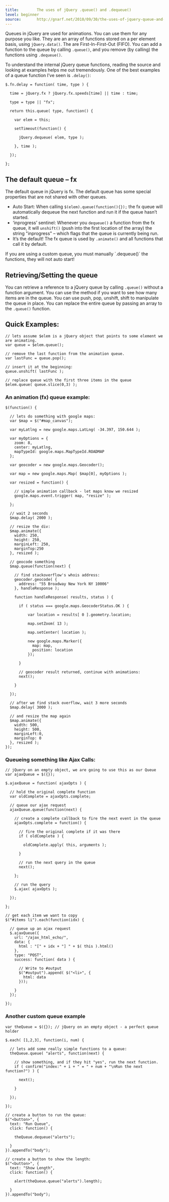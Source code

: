 ```yaml
---
title:        The uses of jQuery .queue() and .dequeue()
level: beginner
source:       http://gnarf.net/2010/09/30/the-uses-of-jquery-queue-and-dequeue/
---
```


Queues in jQuery are used for animations. You can use them for any purpose you
like. They are an array of functions stored on a per element basis, using
`jQuery.data()`. The are First-In-First-Out (FIFO). You can add a function to the
queue by calling `.queue()`, and you remove (by calling) the functions using
`.dequeue()`.

To understand the internal jQuery queue functions, reading the source and
looking at examples helps me out tremendously. One of the best examples of a
queue function I’ve seen is `.delay()`:

```
$.fn.delay = function( time, type ) {

  time = jQuery.fx ? jQuery.fx.speeds[time] || time : time;

  type = type || "fx";

  return this.queue( type, function() {

    var elem = this;

    setTimeout(function() {

      jQuery.dequeue( elem, type );

    }, time );

  });

};
```

## The default queue – fx

The default queue in jQuery is fx. The default queue has some special
properties that are not shared with other queues.

- Auto Start: When calling `$(elem).queue(function(){});` the fx queue will
  automatically dequeue the next function and run it if the queue hasn’t
  started.
- ‘inprogress’ sentinel: Whenever you `dequeue()` a function from the fx queue,
  it will `unshift()` (push into the first location of the array) the string
  "inprogress" – which flags that the queue is currently being run.
- It’s the default! The fx queue is used by `.animate()` and all functions that
  call it by default.

<div class="note">
If you are using a custom queue, you must manually `.dequeue()` the functions, they will not auto start!
</div>

## Retrieving/Setting the queue

You can retrieve a reference to a jQuery queue by calling `.queue()` without a
function argument. You can use the method if you want to see how many items are
in the queue. You can use push, pop, unshift, shift to manipulate the queue in
place. You can replace the entire queue by passing an array to the `.queue()`
function.

## Quick Examples:

```
// lets assume $elem is a jQuery object that points to some element we are animating.
var queue = $elem.queue();

// remove the last function from the animation queue.
var lastFunc = queue.pop();

// insert it at the beginning:
queue.unshift( lastFunc );

// replace queue with the first three items in the queue
$elem.queue( queue.slice(0,3) );
```

### An animation (fx) queue example:

```
$(function() {

  // lets do something with google maps:
  var $map = $("#map_canvas");

  var myLatlng = new google.maps.LatLng( -34.397, 150.644 );

  var myOptions = {
    zoom: 8,
    center: myLatlng,
    mapTypeId: google.maps.MapTypeId.ROADMAP
  };

  var geocoder = new google.maps.Geocoder();

  var map = new google.maps.Map( $map[0], myOptions );

  var resized = function() {

    // simple animation callback - let maps know we resized
    google.maps.event.trigger( map, "resize" );

  };

  // wait 2 seconds
  $map.delay( 2000 );

  // resize the div:
  $map.animate({
    width: 250,
    height: 250,
    marginLeft: 250,
    marginTop:250
  }, resized );

  // geocode something
  $map.queue(function(next) {

    // find stackoverflow's whois address:
    geocoder.geocode( {
      address: "55 Broadway New York NY 10006"
    }, handleResponse );

    function handleResponse( results, status ) {

      if ( status === google.maps.GeocoderStatus.OK ) {

          var location = results[ 0 ].geometry.location;

          map.setZoom( 13 );

          map.setCenter( location );

          new google.maps.Marker({
            map: map,
            position: location
          });

      }

      // geocoder result returned, continue with animations:
      next();

    }

  });

  // after we find stack overflow, wait 3 more seconds
  $map.delay( 3000 );

  // and resize the map again
  $map.animate({
    width: 500,
    height: 500,
    marginLeft:0,
    marginTop: 0
  }, resized );
});
```

### Queueing something like Ajax Calls:

```
// jQuery on an empty object, we are going to use this as our Queue
var ajaxQueue = $({});

$.ajaxQueue = function( ajaxOpts ) {

  // hold the original complete function
  var oldComplete = ajaxOpts.complete;

  // queue our ajax request
  ajaxQueue.queue(function(next) {

    // create a complete callback to fire the next event in the queue
    ajaxOpts.complete = function() {

      // fire the original complete if it was there
      if ( oldComplete ) {

        oldComplete.apply( this, arguments );

      }

      // run the next query in the queue
      next();

    };

    // run the query
    $.ajax( ajaxOpts );

  });

};

// get each item we want to copy
$("#items li").each(function(idx) {

  // queue up an ajax request
  $.ajaxQueue({
    url: "/ajax_html_echo/",
    data: {
      html : "[" + idx + "] " + $( this ).html()
    },
    type: "POST",
    success: function( data ) {

      // Write to #output
      $("#output").append( $("<li>", {
        html: data
      }));

    }
  });

});
```

### Another custom queue example

```
var theQueue = $({}); // jQuery on an empty object - a perfect queue holder

$.each( [1,2,3], function(i, num) {

  // lets add some really simple functions to a queue:
  theQueue.queue( "alerts", function(next) {

    // show something, and if they hit "yes", run the next function.
    if ( confirm("index:" + i + " = " + num + "\nRun the next function?") ) {

      next();

    }

  });

});

// create a button to run the queue:
$("<button>", {
  text: "Run Queue",
  click: function() {

    theQueue.dequeue("alerts");

  }
}).appendTo("body");

// create a button to show the length:
$("<button>", {
  text: "Show Length",
  click: function() {

    alert(theQueue.queue("alerts").length);

  }
}).appendTo("body");
```

